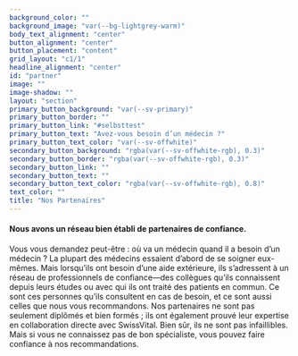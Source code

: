 ```yaml
---
background_color: ""
background_image: "var(--bg-lightgrey-warm)"
body_text_alignment: "center"
button_alignment: "center"
button_placement: "content"
grid_layout: "c1/1"
headline_alignment: "center"
id: "partner"
image: ""
image-shadow: ""
layout: "section"
primary_button_background: "var(--sv-primary)"
primary_button_border: ""
primary_button_link: "#selbsttest"
primary_button_text: "Avez-vous besoin d’un médecin ?"
primary_button_text_color: "var(--sv-offwhite)"
secondary_button_background: "rgba(var(--sv-offwhite-rgb), 0.3)"
secondary_button_border: "rgba(var(--sv-offwhite-rgb), 0.3)"
secondary_button_link: ""
secondary_button_text: ""
secondary_button_text_color: "rgba(var(--sv-offwhite-rgb), 0.8)"
text_color: ""
title: "Nos Partenaires"
---
```


#### Nous avons un réseau bien établi de partenaires de confiance.

Vous vous demandez peut-être : où va un médecin quand il a besoin d’un médecin ? La plupart des médecins essaient d’abord de se soigner eux-mêmes. Mais lorsqu’ils ont besoin d’une aide extérieure, ils s’adressent à un réseau de professionnels de confiance—des collègues qu’ils connaissent depuis leurs études ou avec qui ils ont traité des patients en commun. Ce sont ces personnes qu’ils consultent en cas de besoin, et ce sont aussi celles que nous vous recommandons. Nos partenaires ne sont pas seulement diplômés et bien formés ; ils ont également prouvé leur expertise en collaboration directe avec SwissVital. Bien sûr, ils ne sont pas infaillibles. Mais si vous ne connaissez pas de bon spécialiste, vous pouvez faire confiance à nos recommandations.
